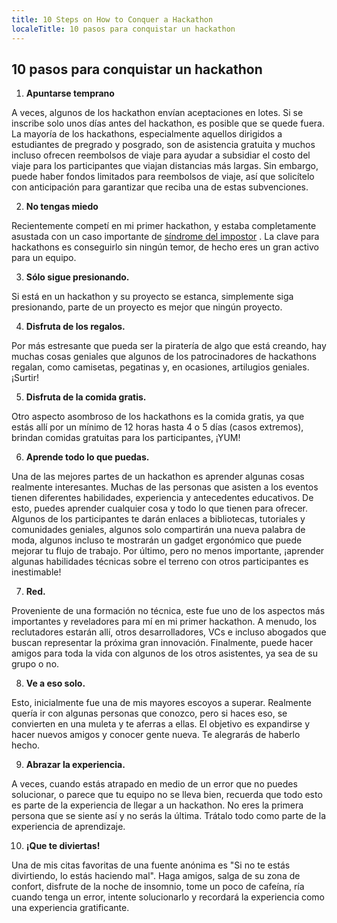 ```yaml
---
title: 10 Steps on How to Conquer a Hackathon
localeTitle: 10 pasos para conquistar un hackathon
---
```

## 10 pasos para conquistar un hackathon

1.  **Apuntarse temprano**

A veces, algunos de los hackathon envían aceptaciones en lotes. Si se inscribe solo unos días antes del hackathon, es posible que se quede fuera. La mayoría de los hackathons, especialmente aquellos dirigidos a estudiantes de pregrado y posgrado, son de asistencia gratuita y muchos incluso ofrecen reembolsos de viaje para ayudar a subsidiar el costo del viaje para los participantes que viajan distancias más largas. Sin embargo, puede haber fondos limitados para reembolsos de viaje, así que solicítelo con anticipación para garantizar que reciba una de estas subvenciones.

2.  **No tengas miedo**

Recientemente competí en mi primer hackathon, y estaba completamente asustada con un caso importante de [síndrome del impostor](https://guide.freecodecamp.org/working-in-tech/imposter-syndrome/) . La clave para hackathons es conseguirlo sin ningún temor, de hecho eres un gran activo para un equipo.

3.  **Sólo sigue presionando.**

Si está en un hackathon y su proyecto se estanca, simplemente siga presionando, parte de un proyecto es mejor que ningún proyecto.

4.  **Disfruta de los regalos.**

Por más estresante que pueda ser la piratería de algo que está creando, hay muchas cosas geniales que algunos de los patrocinadores de hackathons regalan, como camisetas, pegatinas y, en ocasiones, artilugios geniales. ¡Surtir!

5.  **Disfruta de la comida gratis.**

Otro aspecto asombroso de los hackathons es la comida gratis, ya que estás allí por un mínimo de 12 horas hasta 4 o 5 días (casos extremos), brindan comidas gratuitas para los participantes, ¡YUM!

6.  **Aprende todo lo que puedas.**

Una de las mejores partes de un hackathon es aprender algunas cosas realmente interesantes. Muchas de las personas que asisten a los eventos tienen diferentes habilidades, experiencia y antecedentes educativos. De esto, puedes aprender cualquier cosa y todo lo que tienen para ofrecer. Algunos de los participantes te darán enlaces a bibliotecas, tutoriales y comunidades geniales, algunos solo compartirán una nueva palabra de moda, algunos incluso te mostrarán un gadget ergonómico que puede mejorar tu flujo de trabajo. Por último, pero no menos importante, ¡aprender algunas habilidades técnicas sobre el terreno con otros participantes es inestimable!

7.  **Red.**

Proveniente de una formación no técnica, este fue uno de los aspectos más importantes y reveladores para mí en mi primer hackathon. A menudo, los reclutadores estarán allí, otros desarrolladores, VCs e incluso abogados que buscan representar la próxima gran innovación. Finalmente, puede hacer amigos para toda la vida con algunos de los otros asistentes, ya sea de su grupo o no.

8.  **Ve a eso solo.**

Esto, inicialmente fue una de mis mayores escoyos a superar. Realmente quería ir con algunas personas que conozco, pero si haces eso, se convierten en una muleta y te aferras a ellas. El objetivo es expandirse y hacer nuevos amigos y conocer gente nueva. Te alegrarás de haberlo hecho.

9.  **Abrazar la experiencia.**

A veces, cuando estás atrapado en medio de un error que no puedes solucionar, o parece que tu equipo no se lleva bien, recuerda que todo esto es parte de la experiencia de llegar a un hackathon. No eres la primera persona que se siente así y no serás la última. Trátalo todo como parte de la experiencia de aprendizaje.

10.  **¡Que te diviertas!**

Una de mis citas favoritas de una fuente anónima es "Si no te estás divirtiendo, lo estás haciendo mal". Haga amigos, salga de su zona de confort, disfrute de la noche de insomnio, tome un poco de cafeína, ría cuando tenga un error, intente solucionarlo y recordará la experiencia como una experiencia gratificante.
